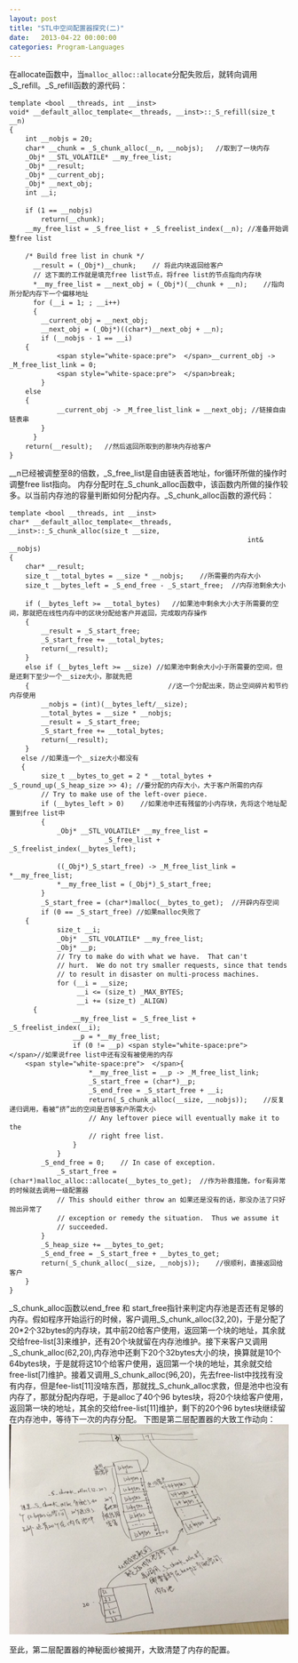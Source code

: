 ```yaml
---
layout: post
title: "STL中空间配置器探究(二)"
date:   2013-04-22 00:00:00
categories: Program-Languages
---
```


在allocate函数中，当```malloc_alloc::allocate```分配失败后，就转向调用_S_refill。_S_refill函数的源代码：  

    template <bool __threads, int __inst>  
    void* __default_alloc_template<__threads, __inst>::_S_refill(size_t __n)  
    {  
        int __nobjs = 20;  
        char* __chunk = _S_chunk_alloc(__n, __nobjs);   //取到了一块内存  
        _Obj* __STL_VOLATILE* __my_free_list;  
        _Obj* __result;  
        _Obj* __current_obj;  
        _Obj* __next_obj;  
        int __i;  
      
        if (1 == __nobjs)   
            return(__chunk);  
        __my_free_list = _S_free_list + _S_freelist_index(__n); //准备开始调整free list  
      
        /* Build free list in chunk */  
          __result = (_Obj*)__chunk;    // 将此内块返回给客户      
          // 这下面的工作就是填充free list节点，将free list的节点指向内存块  
          *__my_free_list = __next_obj = (_Obj*)(__chunk + __n);    //指向所分配内存下一个偏移地址  
          for (__i = 1; ; __i++)   
          {  
            __current_obj = __next_obj;  
            __next_obj = (_Obj*)((char*)__next_obj + __n);  
            if (__nobjs - 1 == __i)   
        {  
                <span style="white-space:pre">  </span>__current_obj -> _M_free_list_link = 0;  
                <span style="white-space:pre">  </span>break;  
            }   
        else   
        {  
                __current_obj -> _M_free_list_link = __next_obj; //链接自由链表串  
            }  
          }  
        return(__result);   //然后返回所取到的那块内存给客户  
    }  

__n已经被调整至8的倍数，_S_free_list是自由链表首地址，for循环所做的操作时调整free list指向。
内存分配时在_S_chunk_alloc函数中，该函数内所做的操作较多。以当前内存池的容量判断如何分配内存。_S_chunk_alloc函数的源代码：  

    template <bool __threads, int __inst>  
    char* __default_alloc_template<__threads, __inst>::_S_chunk_alloc(size_t __size,   
                                                                int& __nobjs)  
    {  
        char* __result;  
        size_t __total_bytes = __size * __nobjs;    //所需要的内存大小  
        size_t __bytes_left = _S_end_free - _S_start_free;  //内存池剩余大小  
      
        if (__bytes_left >= __total_bytes)   //如果池中剩余大小大于所需要的空间，那就把在线性内存中的区块分配给客户并返回，完成取内存操作  
        {  
            __result = _S_start_free;  
            _S_start_free += __total_bytes;  
            return(__result);  
        }   
        else if (__bytes_left >= __size) //如果池中剩余大小小于所需要的空间，但是还剩下至少一个__size大小，那就先把  
        {                                   //这一个分配出来，防止空间碎片和节约内存使用  
            __nobjs = (int)(__bytes_left/__size);  
            __total_bytes = __size * __nobjs;  
            __result = _S_start_free;  
            _S_start_free += __total_bytes;  
            return(__result);  
        }   
       else //如果连一个__size大小都没有  
       {  
            size_t __bytes_to_get = 2 * __total_bytes + _S_round_up(_S_heap_size >> 4); //要分配的内存大小，大于客户所需的内存  
            // Try to make use of the left-over piece.  
            if (__bytes_left > 0)    //如果池中还有残留的小内存块，先将这个地址配置到free list中  
            {  
                _Obj* __STL_VOLATILE* __my_free_list =  
                            _S_free_list + _S_freelist_index(__bytes_left);  
      
                ((_Obj*)_S_start_free) -> _M_free_list_link = *__my_free_list;  
                *__my_free_list = (_Obj*)_S_start_free;  
            }  
            _S_start_free = (char*)malloc(__bytes_to_get);  //开辟内存空间  
            if (0 == _S_start_free) //如果malloc失败了  
        {  
                size_t __i;  
                _Obj* __STL_VOLATILE* __my_free_list;  
                _Obj* __p;  
                // Try to make do with what we have.  That can't  
                // hurt.  We do not try smaller requests, since that tends  
                // to result in disaster on multi-process machines.  
                for (__i = __size;  
                     __i <= (size_t) _MAX_BYTES;  
                     __i += (size_t) _ALIGN)   
          {  
                    __my_free_list = _S_free_list + _S_freelist_index(__i);  
                    __p = *__my_free_list;  
                    if (0 != __p) <span style="white-space:pre">    </span>//如果说free list中还有没有被使用的内存  
        <span style="white-space:pre">  </span>{  
                        *__my_free_list = __p -> _M_free_list_link;  
                        _S_start_free = (char*)__p;  
                        _S_end_free = _S_start_free + __i;  
                        return(_S_chunk_alloc(__size, __nobjs));    //反复递归调用，看被“挤”出的空间是否够客户所需大小  
                        // Any leftover piece will eventually make it to the  
                        // right free list.  
                    }  
                }  
            _S_end_free = 0;    // In case of exception.  
                _S_start_free = (char*)malloc_alloc::allocate(__bytes_to_get);  //作为补救措施，for有异常的时候就去调用一级配置器  
                // This should either throw an 如果还是没有的话，那没办法了只好抛出异常了  
                // exception or remedy the situation.  Thus we assume it  
                // succeeded.  
            }  
            _S_heap_size += __bytes_to_get;  
            _S_end_free = _S_start_free + __bytes_to_get;  
            return(_S_chunk_alloc(__size, __nobjs));    //很顺利，直接返回给客户  
        }  
    }  

_S_chunk_alloc函数以end_free 和 start_free指针来判定内存池是否还有足够的内存。假如程序开始运行的时候，客户调用_S_chunk_alloc(32,20)，于是分配了20*2个32bytes的内存块，其中前20给客户使用，返回第一个块的地址，其余就交给free-list[3]来维护，还有20个块就留在内存池维护。接下来客户又调用_S_chunk_alloc(62,20),内存池中还剩下20个32bytes大小的块，换算就是10个64bytes块，于是就将这10个给客户使用，返回第一个块的地址，其余就交给free-list[7]维护。接着又调用_S_chunk_alloc(96,20)，先去free-list中找找有没有内存，但是fee-list[11]没啥东西，那就找_S_chunk_alloc求救，但是池中也没有内存了，那就分配内存吧，于是alloc了40个96 bytes块，将20个块给客户使用，返回第一块的地址，其余的交给free-list[11]维护，剩下的20个96 bytes块继续留在内存池中，等待下一次的内存分配。
下图是第二层配置器的大致工作动向：  
![alt text](/img/2013-04-22-1.jpg)  

至此，第二层配置器的神秘面纱被揭开，大致清楚了内存的配置。